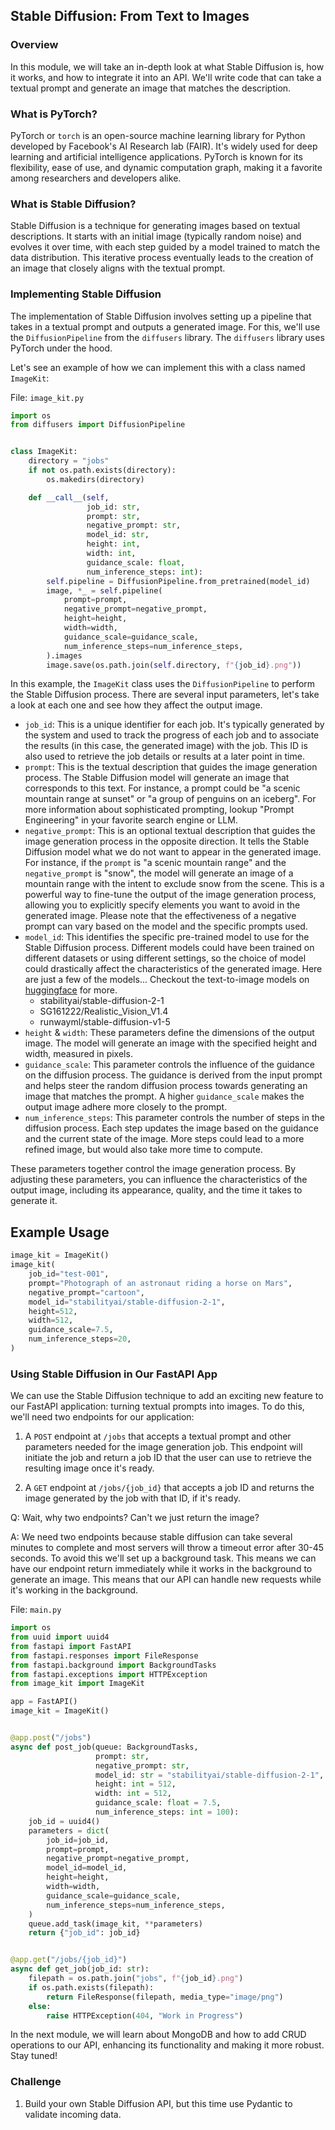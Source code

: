 ## Stable Diffusion: From Text to Images

### Overview

In this module, we will take an in-depth look at what Stable Diffusion is, how it works, and how to integrate it into an API. We'll write code that can take a textual prompt and generate an image that matches the description.

### What is PyTorch?

PyTorch or `torch` is an open-source machine learning library for Python developed by Facebook's AI Research lab (FAIR). It's widely used for deep learning and artificial intelligence applications. PyTorch is known for its flexibility, ease of use, and dynamic computation graph, making it a favorite among researchers and developers alike.

### What is Stable Diffusion?

Stable Diffusion is a technique for generating images based on textual descriptions. It starts with an initial image (typically random noise) and evolves it over time, with each step guided by a model trained to match the data distribution. This iterative process eventually leads to the creation of an image that closely aligns with the textual prompt.

### Implementing Stable Diffusion

The implementation of Stable Diffusion involves setting up a pipeline that takes in a textual prompt and outputs a generated image. For this, we'll use the `DiffusionPipeline` from the `diffusers` library. The `diffusers` library uses PyTorch under the hood.

Let's see an example of how we can implement this with a class named `ImageKit`:

File: `image_kit.py`

```python
import os
from diffusers import DiffusionPipeline


class ImageKit:
    directory = "jobs"
    if not os.path.exists(directory):
        os.makedirs(directory)

    def __call__(self,
                 job_id: str,
                 prompt: str,
                 negative_prompt: str,
                 model_id: str,
                 height: int,
                 width: int,
                 guidance_scale: float,
                 num_inference_steps: int):
        self.pipeline = DiffusionPipeline.from_pretrained(model_id)
        image, *_ = self.pipeline(
            prompt=prompt,
            negative_prompt=negative_prompt,
            height=height,
            width=width,
            guidance_scale=guidance_scale,
            num_inference_steps=num_inference_steps,
        ).images
        image.save(os.path.join(self.directory, f"{job_id}.png"))

```

In this example, the `ImageKit` class uses the `DiffusionPipeline` to perform the Stable Diffusion process. There are several input parameters, let's take a look at each one and see how they affect the output image.

- `job_id`: This is a unique identifier for each job. It's typically generated by the system and used to track the progress of each job and to associate the results (in this case, the generated image) with the job. This ID is also used to retrieve the job details or results at a later point in time.
- `prompt`: This is the textual description that guides the image generation process. The Stable Diffusion model will generate an image that corresponds to this text. For instance, a prompt could be "a scenic mountain range at sunset" or "a group of penguins on an iceberg". For more information about sophisticated prompting, lookup "Prompt Engineering" in your favorite search engine or LLM.
- `negative_prompt`: This is an optional textual description that guides the image generation process in the opposite direction. It tells the Stable Diffusion model what we do not want to appear in the generated image. For instance, if the `prompt` is "a scenic mountain range" and the `negative_prompt` is "snow", the model will generate an image of a mountain range with the intent to exclude snow from the scene. This is a powerful way to fine-tune the output of the image generation process, allowing you to explicitly specify elements you want to avoid in the generated image. Please note that the effectiveness of a negative prompt can vary based on the model and the specific prompts used.
- `model_id`: This identifies the specific pre-trained model to use for the Stable Diffusion process. Different models could have been trained on different datasets or using different settings, so the choice of model could drastically affect the characteristics of the generated image. Here are just a few of the models... Checkout the text-to-image models on [huggingface](https://huggingface.co/models?pipeline_tag=text-to-image&sort=trending) for more.
    - stabilityai/stable-diffusion-2-1
    - SG161222/Realistic_Vision_V1.4
    - runwayml/stable-diffusion-v1-5
- `height` & `width`: These parameters define the dimensions of the output image. The model will generate an image with the specified height and width, measured in pixels.
- `guidance_scale`: This parameter controls the influence of the guidance on the diffusion process. The guidance is derived from the input prompt and helps steer the random diffusion process towards generating an image that matches the prompt. A higher `guidance_scale` makes the output image adhere more closely to the prompt.
- `num_inference_steps`: This parameter controls the number of steps in the diffusion process. Each step updates the image based on the guidance and the current state of the image. More steps could lead to a more refined image, but would also take more time to compute.

These parameters together control the image generation process. By adjusting these parameters, you can influence the characteristics of the output image, including its appearance, quality, and the time it takes to generate it.

## Example Usage

```python
image_kit = ImageKit()
image_kit(
    job_id="test-001",
    prompt="Photograph of an astronaut riding a horse on Mars",
    negative_prompt="cartoon",
    model_id="stabilityai/stable-diffusion-2-1",
    height=512,
    width=512,
    guidance_scale=7.5,
    num_inference_steps=20,
)
```

### Using Stable Diffusion in Our FastAPI App

We can use the Stable Diffusion technique to add an exciting new feature to our FastAPI application: turning textual prompts into images. To do this, we'll need two endpoints for our application:

1. A `POST` endpoint at `/jobs` that accepts a textual prompt and other parameters needed for the image generation job. This endpoint will initiate the job and return a job ID that the user can use to retrieve the resulting image once it's ready.

2. A `GET` endpoint at `/jobs/{job_id}` that accepts a job ID and returns the image generated by the job with that ID, if it's ready.

Q: Wait, why two endpoints? Can't we just return the image?

A: We need two endpoints because stable diffusion can take several minutes to complete and most servers will throw a timeout error after 30-45 seconds. To avoid this we'll set up a background task. This means we can have our endpoint return immediately while it works in the background to generate an image. This means that our API can handle new requests while it's working in the background.

File: `main.py`

```python
import os
from uuid import uuid4
from fastapi import FastAPI
from fastapi.responses import FileResponse
from fastapi.background import BackgroundTasks
from fastapi.exceptions import HTTPException
from image_kit import ImageKit

app = FastAPI()
image_kit = ImageKit()


@app.post("/jobs")
async def post_job(queue: BackgroundTasks,
                   prompt: str,
                   negative_prompt: str,
                   model_id: str = "stabilityai/stable-diffusion-2-1",
                   height: int = 512,
                   width: int = 512,
                   guidance_scale: float = 7.5,
                   num_inference_steps: int = 100):
    job_id = uuid4()
    parameters = dict(
        job_id=job_id,
        prompt=prompt,
        negative_prompt=negative_prompt,
        model_id=model_id,
        height=height,
        width=width,
        guidance_scale=guidance_scale,
        num_inference_steps=num_inference_steps,
    )
    queue.add_task(image_kit, **parameters)
    return {"job_id": job_id}


@app.get("/jobs/{job_id}")
async def get_job(job_id: str):
    filepath = os.path.join("jobs", f"{job_id}.png")
    if os.path.exists(filepath):
        return FileResponse(filepath, media_type="image/png")
    else:
        raise HTTPException(404, "Work in Progress")

```

In the next module, we will learn about MongoDB and how to add CRUD operations to our API, enhancing its functionality and making it more robust. Stay tuned!

### Challenge
1. Build your own Stable Diffusion API, but this time use Pydantic to validate incoming data.
